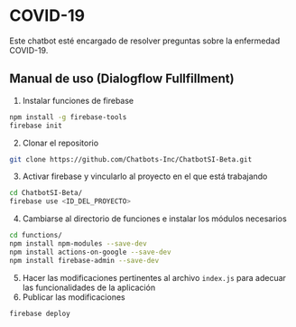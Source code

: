 # COVID-19

Este chatbot esté encargado de resolver preguntas sobre la enfermedad COVID-19.

## Manual de uso (Dialogflow Fullfillment)

1. Instalar funciones de firebase
```bash
npm install -g firebase-tools
firebase init
```
2. Clonar el repositorio
```bash
git clone https://github.com/Chatbots-Inc/ChatbotSI-Beta.git
```
3. Activar firebase y vincularlo al proyecto en el que está trabajando
```bash
cd ChatbotSI-Beta/
firebase use <ID_DEL_PROYECTO>
```
4. Cambiarse al directorio de funciones e instalar los módulos necesarios
```bash
cd functions/
npm install npm-modules --save-dev
npm install actions-on-google --save-dev
npm install firebase-admin --save-dev
```
5. Hacer las modificaciones pertinentes al archivo `index.js` para adecuar las funcionalidades de la aplicación
6. Publicar las modificaciones
```bash
firebase deploy
```
